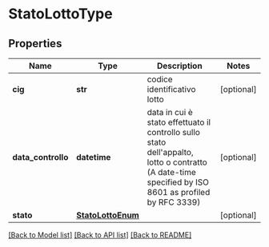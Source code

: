 # StatoLottoType

## Properties
Name | Type | Description | Notes
------------ | ------------- | ------------- | -------------
**cig** | **str** | codice identificativo lotto | [optional] 
**data_controllo** | **datetime** | data in cui è stato effettuato il controllo sullo stato dell&#x27;appalto, lotto o contratto (A date-time specified by ISO 8601 as profiled by RFC 3339) | [optional] 
**stato** | [**StatoLottoEnum**](StatoLottoEnum.md) |  | [optional] 

[[Back to Model list]](../README.md#documentation-for-models) [[Back to API list]](../README.md#documentation-for-api-endpoints) [[Back to README]](../README.md)

